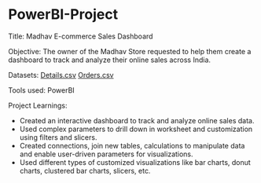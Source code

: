 # PowerBI-Project

Title: Madhav E-commerce Sales Dashboard

Objective: The owner of the Madhav Store requested to help them create a dashboard to track and analyze their online sales across India.

Datasets:
[Details.csv](https://github.com/VishalPolepaka/PowerBI-Project/files/12266653/Details.csv)
[Orders.csv](https://github.com/VishalPolepaka/PowerBI-Project/files/12266654/Orders.csv)

Tools used: PowerBI

Project Learnings:
* Created an interactive dashboard to track and analyze online sales data.
* Used complex parameters to drill down in worksheet and customization using filters and slicers.
* Created connections, join new tables, calculations to manipulate data and enable user-driven parameters for visualizations.
* Used different types of customized visualizations like bar charts, donut charts, clustered bar charts, slicers, etc.
